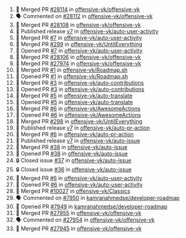 <!--START_SECTION:activity-->
1. 🎉 Merged PR [#28114](https://github.com/offensive-vk/offensive-vk/pull/28114) in [offensive-vk/offensive-vk](https://github.com/offensive-vk/offensive-vk)
2. 🗣 Commented on [#28112](https://github.com/offensive-vk/offensive-vk/pull/28112#issuecomment-2572724193) in [offensive-vk/offensive-vk](https://github.com/offensive-vk/offensive-vk)
3. 🎉 Merged PR [#28108](https://github.com/offensive-vk/offensive-vk/pull/28108) in [offensive-vk/offensive-vk](https://github.com/offensive-vk/offensive-vk)
4. 🚀 Published release [v7](https://github.com/offensive-vk/auto-user-activity/releases/tag/v7) in [offensive-vk/auto-user-activity](https://github.com/offensive-vk/auto-user-activity)
5. 🎉 Merged PR [#7](https://github.com/offensive-vk/auto-user-activity/pull/7) in [offensive-vk/auto-user-activity](https://github.com/offensive-vk/auto-user-activity)
6. 🎉 Merged PR [#299](https://github.com/offensive-vk/UntilEverything/pull/299) in [offensive-vk/UntilEverything](https://github.com/offensive-vk/UntilEverything)
7. 💪 Opened PR [#7](https://github.com/offensive-vk/auto-user-activity/pull/7) in [offensive-vk/auto-user-activity](https://github.com/offensive-vk/auto-user-activity)
8. 🎉 Merged PR [#28106](https://github.com/offensive-vk/offensive-vk/pull/28106) in [offensive-vk/offensive-vk](https://github.com/offensive-vk/offensive-vk)
9. 🎉 Merged PR [#27974](https://github.com/offensive-vk/offensive-vk/pull/27974) in [offensive-vk/offensive-vk](https://github.com/offensive-vk/offensive-vk)
10. 🎉 Merged PR [#1](https://github.com/offensive-vk/Roadmap.sh/pull/1) in [offensive-vk/Roadmap.sh](https://github.com/offensive-vk/Roadmap.sh)
11. 💪 Opened PR [#1](https://github.com/offensive-vk/Roadmap.sh/pull/1) in [offensive-vk/Roadmap.sh](https://github.com/offensive-vk/Roadmap.sh)
12. 🎉 Merged PR [#3](https://github.com/offensive-vk/auto-contributions/pull/3) in [offensive-vk/auto-contributions](https://github.com/offensive-vk/auto-contributions)
13. 💪 Opened PR [#3](https://github.com/offensive-vk/auto-contributions/pull/3) in [offensive-vk/auto-contributions](https://github.com/offensive-vk/auto-contributions)
14. 🎉 Merged PR [#5](https://github.com/offensive-vk/auto-translate/pull/5) in [offensive-vk/auto-translate](https://github.com/offensive-vk/auto-translate)
15. 💪 Opened PR [#5](https://github.com/offensive-vk/auto-translate/pull/5) in [offensive-vk/auto-translate](https://github.com/offensive-vk/auto-translate)
16. 🎉 Merged PR [#6](https://github.com/offensive-vk/AwesomeActions/pull/6) in [offensive-vk/AwesomeActions](https://github.com/offensive-vk/AwesomeActions)
17. 💪 Opened PR [#6](https://github.com/offensive-vk/AwesomeActions/pull/6) in [offensive-vk/AwesomeActions](https://github.com/offensive-vk/AwesomeActions)
18. 🎉 Merged PR [#298](https://github.com/offensive-vk/UntilEverything/pull/298) in [offensive-vk/UntilEverything](https://github.com/offensive-vk/UntilEverything)
19. 🚀 Published release [v7](https://github.com/offensive-vk/auto-pr-action/releases/tag/v7) in [offensive-vk/auto-pr-action](https://github.com/offensive-vk/auto-pr-action)
20. 🎉 Merged PR [#6](https://github.com/offensive-vk/auto-pr-action/pull/6) in [offensive-vk/auto-pr-action](https://github.com/offensive-vk/auto-pr-action)
21. 🚀 Published release [v7](https://github.com/offensive-vk/auto-issue/releases/tag/v7) in [offensive-vk/auto-issue](https://github.com/offensive-vk/auto-issue)
22. 🎉 Merged PR [#38](https://github.com/offensive-vk/auto-issue/pull/38) in [offensive-vk/auto-issue](https://github.com/offensive-vk/auto-issue)
23. 💪 Opened PR [#38](https://github.com/offensive-vk/auto-issue/pull/38) in [offensive-vk/auto-issue](https://github.com/offensive-vk/auto-issue)
24. 🔒 Closed issue [#37](https://github.com/offensive-vk/auto-issue/issues/37) in [offensive-vk/auto-issue](https://github.com/offensive-vk/auto-issue)
25. 🔒 Closed issue [#36](https://github.com/offensive-vk/auto-issue/issues/36) in [offensive-vk/auto-issue](https://github.com/offensive-vk/auto-issue)
26. 🎉 Merged PR [#6](https://github.com/offensive-vk/auto-user-activity/pull/6) in [offensive-vk/auto-user-activity](https://github.com/offensive-vk/auto-user-activity)
27. 💪 Opened PR [#6](https://github.com/offensive-vk/auto-user-activity/pull/6) in [offensive-vk/auto-user-activity](https://github.com/offensive-vk/auto-user-activity)
28. 🎉 Merged PR [#10027](https://github.com/offensive-vk/Classics/pull/10027) in [offensive-vk/Classics](https://github.com/offensive-vk/Classics)
29. 🗣 Commented on [#7950](https://github.com/kamranahmedse/developer-roadmap/issues/7950#issuecomment-2564682347) in [kamranahmedse/developer-roadmap](https://github.com/kamranahmedse/developer-roadmap)
30. 💪 Opened PR [#7949](https://github.com/kamranahmedse/developer-roadmap/pull/7949) in [kamranahmedse/developer-roadmap](https://github.com/kamranahmedse/developer-roadmap)
31. 🎉 Merged PR [#27955](https://github.com/offensive-vk/offensive-vk/pull/27955) in [offensive-vk/offensive-vk](https://github.com/offensive-vk/offensive-vk)
32. 🗣 Commented on [#27954](https://github.com/offensive-vk/offensive-vk/issues/27954#issuecomment-2562952526) in [offensive-vk/offensive-vk](https://github.com/offensive-vk/offensive-vk)
33. 🎉 Merged PR [#27945](https://github.com/offensive-vk/offensive-vk/pull/27945) in [offensive-vk/offensive-vk](https://github.com/offensive-vk/offensive-vk)
<!--END_SECTION:activity-->
